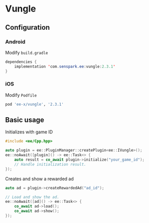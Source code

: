 # Vungle
## Configuration
### Android
Modify `build.gradle`
```java
dependencies {
    implementation 'com.senspark.ee:vungle:2.3.1'
}
```

### iOS
Modify `Podfile`
```ruby
pod 'ee-x/vungle', '2.3.1'
```

## Basic usage
Initializes with game ID
```cpp
#include <ee/Cpp.hpp>

auto plugin = ee::PluginManager::createPlugin<ee::IVungle>();
ee::noAwait([plugin]() -> ee::Task<> {
    auto result = co_await plugin->initialize("your_game_id");
    // Handle initialization result.
});
```

Creates and show a rewarded ad
```cpp
auto ad = plugin->createRewardedAd("ad_id");

// Load and show the ad.
ee::noAwait([ad]() -> ee::Task<> {
    co_await ad->load();
    co_await ad->show();
});
```